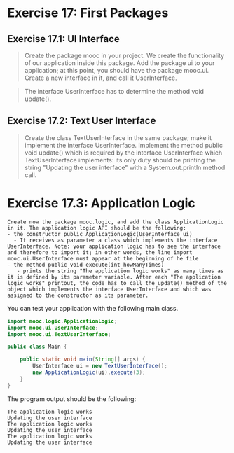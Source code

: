 # Exercise 17: First Packages

## Exercise 17.1: UI Interface
> Create the package mooc in your project. We create the functionality of our application inside this package. Add the package ui to your application; at this point, you should have the package mooc.ui. Create a new interface in it, and call it UserInterface.      

> The interface UserInterface has to determine the method void update().

## Exercise 17.2: Text User Interface
>  Create the class TextUserInterface in the same package; make it implement the interface UserInterface. Implement the method public void update() which is required by the interface UserInterface which TextUserInterface implements: its only duty should be printing the string "Updating the user interface" with a System.out.println method call.

# Exercise 17.3: Application Logic
    Create now the package mooc.logic, and add the class ApplicationLogic in it. The application logic API should be the following:   
    - the constructor public ApplicationLogic(UserInterface ui)
      - It receives as parameter a class which implements the interface UserInterface. Note: your application logic has to see the interface and therefore to import it; in other words, the line import mooc.ui.UserInterface must appear at the beginning of he file
    - the method public void execute(int howManyTimes)
       - prints the string "The application logic works" as many times as it is defined by its parameter variable. After each "The application logic works" printout, the code has to call the update() method of the object which implements the interface UserInterface and which was assigned to the constructor as its parameter.

  You can test your application with the following main class.
```java
import mooc.logic.ApplicationLogic;
import mooc.ui.UserInterface;
import mooc.ui.TextUserInterface;

public class Main {

    public static void main(String[] args) {
        UserInterface ui = new TextUserInterface();
        new ApplicationLogic(ui).execute(3);
    }
}
```

  The program output should be the following:
```
The application logic works
Updating the user interface
The application logic works
Updating the user interface
The application logic works
Updating the user interface
```
